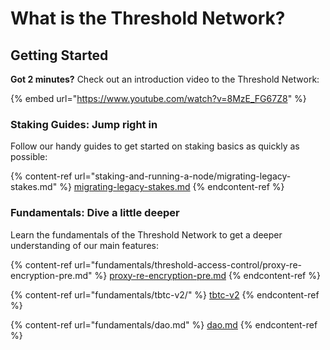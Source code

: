# What is the Threshold Network?

## Getting Started

**Got 2 minutes?** Check out an introduction video to the Threshold Network:

{% embed url="https://www.youtube.com/watch?v=8MzE_FG67Z8" %}

### Staking Guides: Jump right in

Follow our handy guides to get started on staking basics as quickly as possible:

{% content-ref url="staking-and-running-a-node/migrating-legacy-stakes.md" %}
[migrating-legacy-stakes.md](staking-and-running-a-node/migrating-legacy-stakes.md)
{% endcontent-ref %}

### Fundamentals: Dive a little deeper

Learn the fundamentals of the Threshold Network to get a deeper understanding of our main features:

{% content-ref url="fundamentals/threshold-access-control/proxy-re-encryption-pre.md" %}
[proxy-re-encryption-pre.md](fundamentals/threshold-access-control/proxy-re-encryption-pre.md)
{% endcontent-ref %}

{% content-ref url="fundamentals/tbtc-v2/" %}
[tbtc-v2](fundamentals/tbtc-v2/)
{% endcontent-ref %}

{% content-ref url="fundamentals/dao.md" %}
[dao.md](fundamentals/dao.md)
{% endcontent-ref %}
